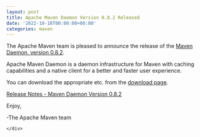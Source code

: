 ```yaml
---
layout: post
title: Apache Maven Daemon Version 0.8.2 Released
date: '2022-10-10T00:00:00+00:00'
categories: maven
---
```

<div class="post_body"><p>The Apache Maven team is pleased to announce the release of the
<a href="https://github.com/apache/maven-mvnd">Maven Daemon, version 0.8.2</a>.</p>
<p>Apache Maven Daemon is a daemon infrastructure for Maven with caching
capabilities and a native client for a better and faster user experience.</p>
<p>You can download the appropriate  etc. from the <a href="https://downloads.apache.org/maven/mvnd/0.8.2/">download page</a>.</p>
<p><a href="https://github.com/apache/maven-mvnd/releases/tag/0.8.2">Release Notes - Maven Daemon Version 0.8.2</a></p>
<p>Enjoy,</p>
<p>-The Apache Maven team</p>

    </div>
